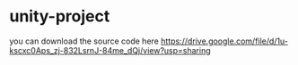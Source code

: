 # unity-project
you can download the source code here
https://drive.google.com/file/d/1u-kscxc0Aps_zj-832LsrnJ-84me_dQj/view?usp=sharing
